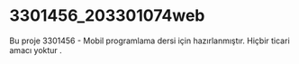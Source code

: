 # 3301456_203301074web

Bu proje 3301456 - Mobil programlama dersi için hazırlanmıştır. Hiçbir ticari amacı yoktur .
